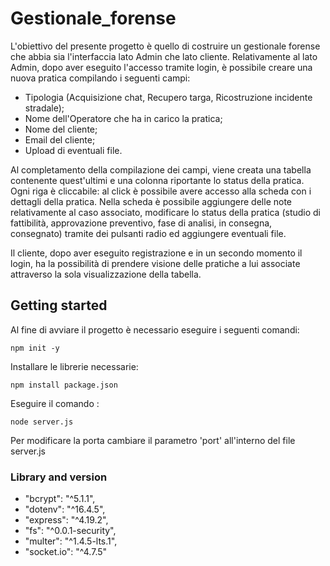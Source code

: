 # Gestionale_forense

L'obiettivo del presente progetto è quello di costruire un gestionale forense che abbia sia l'interfaccia lato Admin che lato cliente. Relativamente al lato Admin, dopo aver eseguito l'accesso tramite login, è possibile creare una nuova pratica compilando i seguenti campi:
 - Tipologia (Acquisizione chat, Recupero targa, Ricostruzione incidente stradale);
 - Nome dell'Operatore che ha in carico la pratica;
 - Nome del cliente;
 - Email del cliente;
 - Upload di eventuali file.

Al completamento della compilazione dei campi, viene creata una tabella contenente quest'ultimi e una colonna riportante lo status della pratica. Ogni riga è cliccabile: al click è possibile avere accesso alla scheda con i dettagli della pratica. Nella scheda è possibile aggiungere delle note relativamente al caso associato,  modificare lo status della pratica (studio di fattibilità, approvazione preventivo, fase di analisi, in consegna, consegnato) tramite dei pulsanti radio ed aggiungere eventuali file.

Il cliente, dopo aver eseguito registrazione e in un secondo momento il login, ha la possibilità di prendere visione delle pratiche a lui associate attraverso la sola visualizzazione della tabella.


## Getting started

Al fine di avviare il progetto è necessario eseguire i seguenti comandi: 
```
npm init -y
```
Installare le librerie necessarie:

```
npm install package.json
```

Eseguire il comando :
```
node server.js
```

Per modificare la porta cambiare il parametro 'port' all'interno del file server.js

### Library and version
- "bcrypt": "^5.1.1",
- "dotenv": "^16.4.5",
- "express": "^4.19.2",
- "fs": "^0.0.1-security",
- "multer": "^1.4.5-lts.1",
- "socket.io": "^4.7.5"
